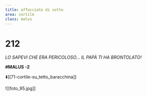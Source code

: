 ```yaml
---
title: affacciato di sotto
area: cortile
class: malus
---
```

# 212
_LO SAPEVI CHE ERA PERICOLOSO...
IL PAPÀ TI HA BRONTOLATO!_

**#MALUS -2**

⬇️[[71-cortile-su_tetto_baracchina]] 

![[foto_95.jpg]]